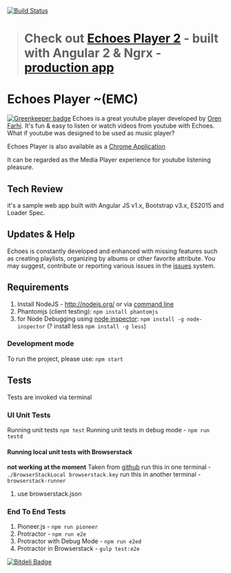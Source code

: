[![Build Status](https://travis-ci.org/orizens/echoes.svg?branch=angular)](https://travis-ci.org/orizens/echoes)

>
> # Check out [Echoes Player 2](http://github.com/orizens/echoes-ng2) - built with Angular 2 & Ngrx - [production app](http://orizens.github.io/echoes-player)
>

# Echoes Player ~(EMC)

[![Greenkeeper badge](https://badges.greenkeeper.io/orizens/echoes.svg)](https://greenkeeper.io/)
Echoes is a great youtube player developed by [Oren Farhi](http://orizens.com).
It's fun & easy to listen or watch videos from youtube with Echoes.
What if youtube was designed to be used as music player?

Echoes Player is also available as a [Chrome Application](https://chrome.google.com/webstore/detail/echoes-player/aaenpaopfebcmdaegggjbkhaedlbbkde)

It can be regarded as the Media Player experience for youtube listening pleasure.
## Tech Review
it's a sample web app built with Angular JS v1.x, Bootstrap v3.x, ES2015 and Loader Spec.

## Updates & Help
Echoes is constantly developed and enhanced with missing features such as creating playlists, organizing by albums or other favorite attribute.
You may suggest, contribute or reporting various issues in the [issues](https://github.com/orizens/echoes/issues) system.

## Requirements

1. Install NodeJS - http://nodejs.org/ or via [command line](https://github.com/joyent/node/wiki/installing-node.js-via-package-manager)
4. Phantomjs (client testing): ```npm install phantomjs```
6. for Node Debugging using [node inspector](https://github.com/node-inspector/node-inspector): ```npm install -g node-inspector```
(? install less ```npm install -g less```)

### Development mode
To run the project, please use:
```npm start```

## Tests
Tests are invoked via terminal

### UI Unit Tests
Running unit tests ```npm test```
Running unit tests in debug mode - ```npm run testd```

#### Running local unit tests with Browserstack
**not working at the moment**
Taken from [github](https://github.com/browserstack/browserstack-runner-sample)
run this in one terminal - ```./BrowserStackLocal browserstack.key```
run this in another terminal - ```browserstack-runner```
1. use browserstack.json

### End To End Tests
1. Pioneer.js - ```npm run pioneer```
1. Protractor - ```npm run e2e```
1. Protractor with Debug Mode - ```npm run e2ed```
1. Protractor in Browserstack - ```gulp test:e2e```

[![Bitdeli Badge](https://d2weczhvl823v0.cloudfront.net/orizens/echoes/trend.png)](https://bitdeli.com/free "Bitdeli Badge")
